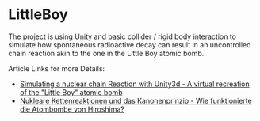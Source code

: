 # LittleBoy

The project is using Unity and basic collider / rigid body interaction to simulate how spontaneous radioactive decay can result in an uncontrolled chain reaction akin to the one in the Little Boy atomic bomb.

Article Links for more Details:

* [Simulating a nuclear chain Reaction with Unity3d - A virtual recreation of the "Little Boy" atomic bomb](https://beltoforion.de/de/little_boy/index.php (english))
* [Nukleare Kettenreaktionen und das Kanonenprinzip - Wie funktionierte die Atombombe von Hiroshima?](https://beltoforion.de/en/little_boy/index.php (german))
